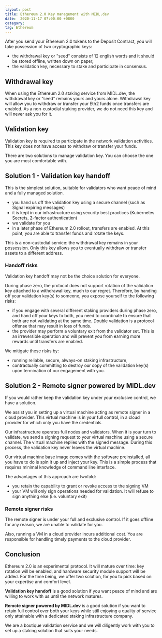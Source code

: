 ```yaml
---
layout: post
title: Ethereum 2.0 Key management with MIDL.dev
date:  2020-11-17 07:00:00 +0800
category: 
tag: Ethereum
---
```


After you send your Ethereum 2.0 tokens to the Deposit Contract, you will take possession of two cryptographic keys:

* the withdrawal key or "seed" consists of 12 english words and it should be stored offline, written down on paper,
* the validation key, necessary to stake and participate in consensus.

## Withdrawal key

When using the Ethereum 2.0 staking service from MIDL.dev, the withdrawal key or “seed” remains yours and yours alone. Withdrawal key will allow you to withdraw or transfer your Eth2 funds once transfers are enabled. As a non-custodial staking provider, we do not need this key and will never ask you for it.

## Validation key

Validation key is required to participate in the network validation activities. This key does not have access to withdraw or transfer your funds. 

There are two solutions to manage validation key. You can choose the one you are most comfortable with.

## Solution 1 - Validation key handoff

This is the simplest solution, suitable for validators who want peace of mind and a fully managed solution.

* you hand us off the validation key using a secure channel (such as Signal expiring messages)
* it is kept in our infrastructure using security best practices (Kubernetes Secrets, 2-factor authentication)
* we validate for you
* in a later phase of Ethereum 2.0 rollout, transfers are enabled. At this point, you are able to transfer funds and rotate the keys.

This is a non-custodial service: the withdrawal key remains in your possession. Only this key allows you to eventually withdraw or transfer assets to a different address.

### Handoff risks

Validation key handoff may not be the choice solution for everyone. 

During phase zero, the protocol does not support rotation of the validation key attached to a withdrawal key, much to our regret. Therefore, by handing off your validation key(s) to someone, you expose yourself to the following risks:

* if you engage with several different staking providers during phase zero, and hand off your keys to both, you need to coordinate to ensure that both are not validating at the same time. Double validation is a protocol offense that may result in loss of funds.
* the provider may perform a voluntary exit from the validator set. This is an irreversible operation and will prevent you from earning more rewards until transfers are enabled.

We mitigate these risks by:

* running reliable, secure, always-on staking infrastructure,
* contractually committing to destroy our copy of the validation key(s) upon termination of our engagement with you.

## Solution 2 - Remote signer powered by MIDL.dev

If you would rather keep the validation key under your exclusive control, we have a solution.

We assist you in setting up a virtual machine acting as remote signer in a cloud provider. This virtual machine is in your full control, in a cloud provider for which only you have the credentials.

Our infrastructure operates full nodes and validators. When it is your turn to validate, we send a signing request to your virtual machine using a secure channel. The virtual machine replies with the signed message. During this process, the validation key never leaves the virtual machine.

Our virtual machine base image comes with the software preinstalled, all you have to do is spin it up and inject your key. This is a simple process that requires minimal knowledge of command line interface.

The advantages of this approach are twofold:

* you retain the capability to grant or revoke access to the signing VM
* your VM will only sign operations needed for validation. It will refuse to sign anything else (i.e. voluntary exit)

### Remote signer risks

The remote signer is under your full and exclusive control. If it goes offline for any reason, we are unable to validate for you.

Also, running a VM in a cloud provider incurs additional cost. You are responsible for handling timely payments to the cloud provider.

## Conclusion

Ethereum 2.0 is an experimental protocol. It will mature over time: key rotation will be enabled, and hardware security module support will be added. For the time being, we offer two solution, for you to pick based on your expertise and comfort level.

**Validation key handoff** is a good solution if you want peace of mind and are willing to work with us until the network matures.

**Remote signer powered by MIDL.dev** is a good solution if you want to retain full control over both your keys while still enjoying a quality of service only attainable with a dedicated staking infrastructure company.

We are a boutique validation service and we will diligently work with you to set up a staking solution that suits your needs.
